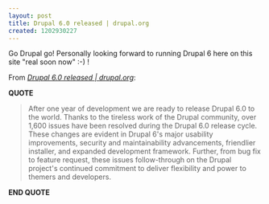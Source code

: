 ```yaml
---
layout: post
title: Drupal 6.0 released | drupal.org
created: 1202930227
---
```

<p>Go Drupal go! Personally looking forward to running Drupal 6 here on this site "real soon now" :-) !</p><p>From <a href="http://drupal.org/drupal-6.0"><cite>Drupal 6.0 released | drupal.org</cite></a>:</p><p><strong>QUOTE</strong></p><blockquote><p>After one year of development we are ready to release Drupal 6.0 to the world. Thanks to the tireless work of the Drupal community, over 1,600 issues have been resolved during the Drupal 6.0 release cycle. These changes are evident in Drupal 6's major usability improvements, security and maintainability advancements, friendlier installer, and expanded development framework. Further, from bug fix to feature request, these issues follow-through on the Drupal project's continued commitment to deliver flexibility and power to themers and developers.</p></blockquote><p><strong>END QUOTE</strong></p>
